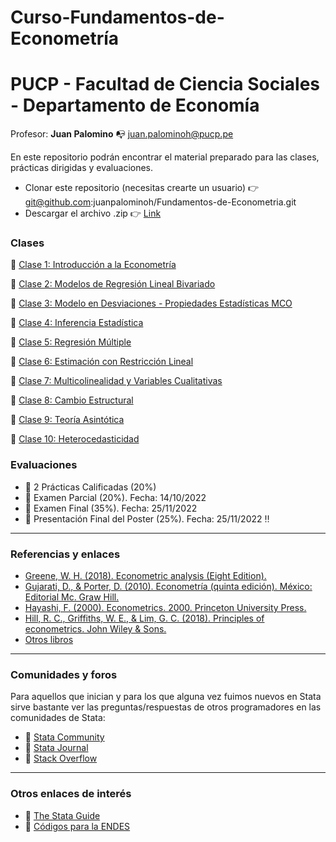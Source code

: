# Curso-Fundamentos-de-Econometría

# PUCP - Facultad de Ciencia Sociales - Departamento de Economía 

Profesor: **Juan Palomino** :mailbox_with_no_mail: juan.palominoh@pucp.pe

En este repositorio podrán encontrar el material preparado para las clases, prácticas dirigidas y evaluaciones.

- Clonar este repositorio (necesitas crearte un usuario) :point_right: git@github.com:juanpalominoh/Fundamentos-de-Econometria.git
- Descargar el archivo .zip :point_right: [Link](https://github.com/juanpalominoh/Fundamentos-de-Econometria/archive/refs/heads/main.zip)

### Clases 

:file_folder: [Clase 1: Introducción a la Econometría](https://github.com/juanpalominoh/Fundamentos-de-Econometria/tree/main/1.%20Introducci%C3%B3n%20a%20la%20Econometr%C3%ADa) 

:file_folder: [Clase 2: Modelos de Regresión Lineal Bivariado](https://github.com/juanpalominoh/Fundamentos-de-Econometria/tree/main/2.%20Modelos%20de%20Regresi%C3%B3n%20Lineal%20Bivariado)

:file_folder: [Clase 3: Modelo en Desviaciones - Propiedades Estadísticas MCO](https://github.com/juanpalominoh/Fundamentos-de-Econometria/tree/main/3.%20Modelo%20en%20Desviaciones%20-%20Propiedades%20Estad%C3%ADsticas%20MCO%20)

:file_folder: [Clase 4: Inferencia Estadística](https://github.com/juanpalominoh/Fundamentos-de-Econometria/tree/main/4.%20Inferencia%20Estad%C3%ADstica)

:file_folder: [Clase 5: Regresión Múltiple](https://github.com/juanpalominoh/Fundamentos-de-Econometria/tree/main/5.%20Regresi%C3%B3n%20M%C3%BAltiple)

:file_folder: [Clase 6: Estimación con Restricción Lineal](https://github.com/juanpalominoh/Fundamentos-de-Econometria/tree/main/6.%20Estimaci%C3%B3n%20con%20Restricci%C3%B3n%20Lineal)

:file_folder: [Clase 7: Multicolinealidad y Variables Cualitativas](https://github.com/juanpalominoh/Fundamentos-de-Econometria/tree/main/7.%20Multicolinealidad)

:file_folder: [Clase 8: Cambio Estructural](https://github.com/juanpalominoh/Fundamentos-de-Econometria/tree/main/8.%20Cambio%20Estructural)

:file_folder: [Clase 9: Teoría Asintótica](https://github.com/juanpalominoh/Fundamentos-de-Econometria/tree/main/9.%20Teor%C3%ADa%20Asint%C3%B3tica)

:file_folder: [Clase 10: Heterocedasticidad](https://github.com/juanpalominoh/Fundamentos-de-Econometria/tree/main/10.%20Heterocedasticidad)

### Evaluaciones

- :pushpin: 2 Prácticas Calificadas (20%) 
- :pushpin: Examen Parcial (20%). Fecha: 14/10/2022 
- :pushpin: Examen Final (35%). Fecha: 25/11/2022 
- :pushpin: Presentación Final del Poster (25%). Fecha: 25/11/2022 :bangbang:

---

### Referencias y enlaces 

- [Greene, W. H. (2018). Econometric analysis (Eight Edition).](https://www.amazon.com/Econometric-Analysis-8th-William-Greene/dp/0134461363)
- [Gujarati, D., & Porter, D. (2010). Econometría (quinta edición). México: Editorial Mc. Graw Hill.](https://fvela.files.wordpress.com/2012/10/econometria-damodar-n-gujarati-5ta-ed.pdf)
- [Hayashi, F. (2000). Econometrics. 2000. Princeton University Press.](https://press.princeton.edu/books/hardcover/9780691010182/econometrics)
- [Hill, R. C., Griffiths, W. E., & Lim, G. C. (2018). Principles of econometrics. John Wiley & Sons.](https://www.wiley.com/en-us/Principles+of+Econometrics%2C+5th+Edition-p-9781119320944)
- [Otros libros](https://drive.google.com/open?id=1ehT2_b792U9bSEWaenAMkwzjXynehOQB&authuser=juan.palominoh%40pucp.pe&usp=drive_fs)

---

### Comunidades y foros

Para aquellos que inician y para los que alguna vez fuimos nuevos en Stata sirve bastante ver las preguntas/respuestas de otros programadores en las comunidades de Stata:

+ :pushpin: [Stata Community](https://www.statalist.org/)
+ :pushpin: [Stata Journal](https://www.stata-journal.com/)
+ :pushpin: [Stack Overflow](https://stackoverflow.com/questions/tagged/stata)

---

### Otros enlaces de interés

+ :pushpin: [The Stata Guide](https://medium.com/the-stata-guide)
+ :pushpin: [Códigos para la ENDES](https://github.com/DHSProgram)
